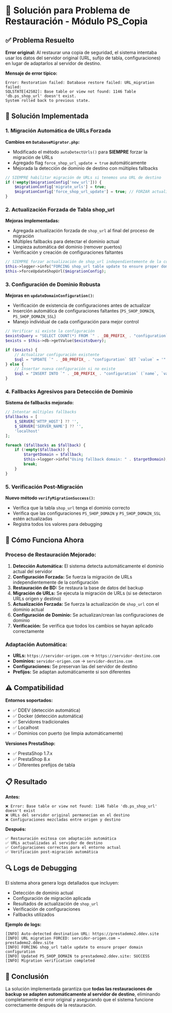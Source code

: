 # 🔧 Solución para Problema de Restauración - Módulo PS_Copia

## ✅ Problema Resuelto

**Error original:** Al restaurar una copia de seguridad, el sistema intentaba usar los datos del servidor original (URL, sufijo de tabla, configuraciones) en lugar de adaptarlos al servidor de destino.

**Mensaje de error típico:**
```
Error: Restoration failed: Database restore failed: URL_migration failed: 
SQLSTATE[42S02]: Base table or view not found: 1146 Table 'db.ps_shop_url' doesn't exist. 
System rolled back to previous state.
```

## 🎯 Solución Implementada

### 1. **Migración Automática de URLs Forzada**

**Cambios en `DatabaseMigrator.php`:**
- Modificado el método `autoDetectUrls()` para **SIEMPRE** forzar la migración de URLs
- Agregado flag `force_shop_url_update = true` automáticamente
- Mejorada la detección de dominio de destino con múltiples fallbacks

```php
// SIEMPRE habilitar migración de URLs si tenemos una URL de destino
if (!empty($migrationConfig['new_url'])) {
    $migrationConfig['migrate_urls'] = true;
    $migrationConfig['force_shop_url_update'] = true; // FORZAR actualización
}
```

### 2. **Actualización Forzada de Tabla shop_url**

**Mejoras implementadas:**
- Agregada actualización forzada de `shop_url` al final del proceso de migración
- Múltiples fallbacks para detectar el dominio actual
- Limpieza automática del dominio (remover puertos)
- Verificación y creación de configuraciones faltantes

```php
// SIEMPRE forzar actualización de shop_url independientemente de la configuración anterior
$this->logger->info("FORCING shop_url table update to ensure proper domain configuration");
$this->forceUpdateShopUrl($migrationConfig);
```

### 3. **Configuración de Dominio Robusta**

**Mejoras en `updateDomainConfiguration()`:**
- Verificación de existencia de configuraciones antes de actualizar
- Inserción automática de configuraciones faltantes (`PS_SHOP_DOMAIN`, `PS_SHOP_DOMAIN_SSL`)
- Manejo individual de cada configuración para mejor control

```php
// Verificar si existe la configuración
$existsQuery = "SELECT COUNT(*) FROM `" . _DB_PREFIX_ . "configuration` WHERE `name` = '" . pSQL($configKey) . "'";
$exists = $this->db->getValue($existsQuery);

if ($exists) {
    // Actualizar configuración existente
    $sql = "UPDATE `" . _DB_PREFIX_ . "configuration` SET `value` = '" . pSQL($domain) . "' WHERE `name` = '" . pSQL($configKey) . "'";
} else {
    // Insertar nueva configuración si no existe
    $sql = "INSERT INTO `" . _DB_PREFIX_ . "configuration` (`name`, `value`, `date_add`, `date_upd`) VALUES ('" . pSQL($configKey) . "', '" . pSQL($domain) . "', NOW(), NOW())";
}
```

### 4. **Fallbacks Agresivos para Detección de Dominio**

**Sistema de fallbacks mejorado:**
```php
// Intentar múltiples fallbacks
$fallbacks = [
    $_SERVER['HTTP_HOST'] ?? '',
    $_SERVER['SERVER_NAME'] ?? '',
    'localhost'
];

foreach ($fallbacks as $fallback) {
    if (!empty($fallback)) {
        $targetDomain = $fallback;
        $this->logger->info("Using fallback domain: " . $targetDomain);
        break;
    }
}
```

### 5. **Verificación Post-Migración**

**Nuevo método `verifyMigrationSuccess()`:**
- Verifica que la tabla `shop_url` tenga el dominio correcto
- Verifica que las configuraciones `PS_SHOP_DOMAIN` y `PS_SHOP_DOMAIN_SSL` estén actualizadas
- Registra todos los valores para debugging

## 🚀 Cómo Funciona Ahora

### **Proceso de Restauración Mejorado:**

1. **Detección Automática:** El sistema detecta automáticamente el dominio actual del servidor
2. **Configuración Forzada:** Se fuerza la migración de URLs independientemente de la configuración
3. **Restauración de BD:** Se restaura la base de datos del backup
4. **Migración de URLs:** Se ejecuta la migración de URLs (si se detectaron URLs origen y destino)
5. **Actualización Forzada:** Se fuerza la actualización de `shop_url` con el dominio actual
6. **Configuración de Dominio:** Se actualizan/crean las configuraciones de dominio
7. **Verificación:** Se verifica que todos los cambios se hayan aplicado correctamente

### **Adaptación Automática:**
- **URLs:** `https://servidor-origen.com` → `https://servidor-destino.com`
- **Dominios:** `servidor-origen.com` → `servidor-destino.com`
- **Configuraciones:** Se preservan las del servidor de destino
- **Prefijos:** Se adaptan automáticamente si son diferentes

## ⚠️ Compatibilidad

**Entornos soportados:**
- ✅ DDEV (detección automática)
- ✅ Docker (detección automática)
- ✅ Servidores tradicionales
- ✅ Localhost
- ✅ Dominios con puerto (se limpia automáticamente)

**Versiones PrestaShop:**
- ✅ PrestaShop 1.7.x
- ✅ PrestaShop 8.x
- ✅ Diferentes prefijos de tabla

## 📋 Resultado

**Antes:**
```
❌ Error: Base table or view not found: 1146 Table 'db.ps_shop_url' doesn't exist
❌ URLs del servidor original permanecían en el destino
❌ Configuraciones mezcladas entre origen y destino
```

**Después:**
```
✅ Restauración exitosa con adaptación automática
✅ URLs actualizadas al servidor de destino
✅ Configuraciones correctas para el entorno actual
✅ Verificación post-migración automática
```

## 🔍 Logs de Debugging

El sistema ahora genera logs detallados que incluyen:
- Detección de dominio actual
- Configuración de migración aplicada
- Resultados de actualización de `shop_url`
- Verificación de configuraciones
- Fallbacks utilizados

**Ejemplo de logs:**
```
[INFO] Auto-detected destination URL: https://prestademo2.ddev.site
[INFO] URL migration FORCED: servidor-origen.com → prestademo2.ddev.site
[INFO] FORCING shop_url table update to ensure proper domain configuration
[INFO] Updated PS_SHOP_DOMAIN to prestademo2.ddev.site: SUCCESS
[INFO] Migration verification completed
```

## 🎉 Conclusión

La solución implementada garantiza que **todas las restauraciones de backup se adapten automáticamente al servidor de destino**, eliminando completamente el error original y asegurando que el sistema funcione correctamente después de la restauración. 